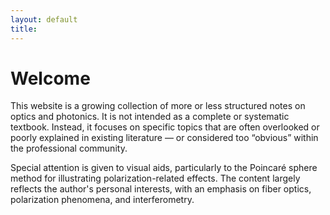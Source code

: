 ```yaml
---
layout: default
title:
---
```


# Welcome
This website is a growing collection of more or less structured notes on optics and photonics.
It is not intended as a complete or systematic textbook. Instead, it focuses on specific topics that are often overlooked or poorly explained in existing literature — or considered too “obvious” within the professional community.

Special attention is given to visual aids, particularly to the Poincaré sphere method for illustrating polarization-related effects.
The content largely reflects the author's personal interests, with an emphasis on fiber optics, polarization phenomena, and interferometry.

